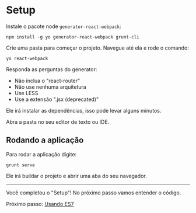 # Setup

Instale o pacote node `generator-react-webpack`:

```
npm install -g yo generator-react-webpack grunt-cli
```

Crie uma pasta para começar o projeto. Navegue até ela e rode o comando:

```
yo react-webpack
```

Responda as perguntas do generator:

- Não inclua o "react-router"
- Não use nenhuma arquitetura
- Use LESS
- Use a extensão ".jsx (deprecated)"

Ele irá instalar as dependências, isso pode levar alguns minutos.

Abra a pasta no seu editor de texto ou IDE.

## Rodando a aplicação

Para rodar a aplicação digite:

```
grunt serve
```

Ele irá buildar o projeto e abrir uma aba do seu navegador.

---

Você completou o "Setup"! No próximo passo vamos entender o código.

Próximo passo: [Usando ES7](2-usando-es7.md)
